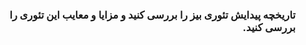 <div dir="rtl">
  
  ###  تاریخچه پیدایش تئوری بیز را بررسی کنید و مزایا و معایب این تئوری را بررسی کنید.
  
  </div>
